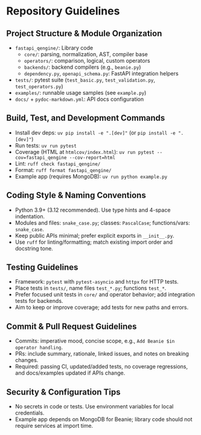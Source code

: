 # Repository Guidelines

## Project Structure & Module Organization
- `fastapi_qengine/`: Library code
  - `core/`: parsing, normalization, AST, compiler base
  - `operators/`: comparison, logical, custom operators
  - `backends/`: backend compilers (e.g., `beanie.py`)
  - `dependency.py`, `openapi_schema.py`: FastAPI integration helpers
- `tests/`: pytest suite (`test_basic.py`, `test_validation.py`, `test_operators.py`)
- `examples/`: runnable usage samples (see `example.py`)
- `docs/` + `pydoc-markdown.yml`: API docs configuration

## Build, Test, and Development Commands
- Install dev deps: `uv pip install -e ".[dev]"` (or `pip install -e ".[dev]"`)
- Run tests: `uv run pytest`
- Coverage (HTML at `htmlcov/index.html`): `uv run pytest --cov=fastapi_qengine --cov-report=html`
- Lint: `ruff check fastapi_qengine/`
- Format: `ruff format fastapi_qengine/`
- Example app (requires MongoDB): `uv run python example.py`

## Coding Style & Naming Conventions
- Python 3.9+ (3.12 recommended). Use type hints and 4-space indentation.
- Modules and files: `snake_case.py`; classes: `PascalCase`; functions/vars: `snake_case`.
- Keep public APIs minimal; prefer explicit exports in `__init__.py`.
- Use `ruff` for linting/formatting; match existing import order and docstring tone.

## Testing Guidelines
- Framework: `pytest` with `pytest-asyncio` and `httpx` for HTTP tests.
- Place tests in `tests/`, name files `test_*.py`; functions `test_*`.
- Prefer focused unit tests in `core/` and operator behavior; add integration tests for backends.
- Aim to keep or improve coverage; add tests for new paths and errors.

## Commit & Pull Request Guidelines
- Commits: imperative mood, concise scope, e.g., `Add Beanie $in operator handling`.
- PRs: include summary, rationale, linked issues, and notes on breaking changes.
- Required: passing CI, updated/added tests, no coverage regressions, and docs/examples updated if APIs change.

## Security & Configuration Tips
- No secrets in code or tests. Use environment variables for local credentials.
- Example app depends on MongoDB for Beanie; library code should not require services at import time.
